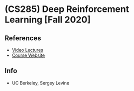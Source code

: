# (CS285) Deep Reinforcement Learning [Fall 2020]

## References
* [Video Lectures](https://www.youtube.com/playlist?list=PL_iWQOsE6TfURIIhCrlt-wj9ByIVpbfGc)
* [Course Website](http://rail.eecs.berkeley.edu/deeprlcourse/)

## Info
- UC Berkeley, Sergey Levine
